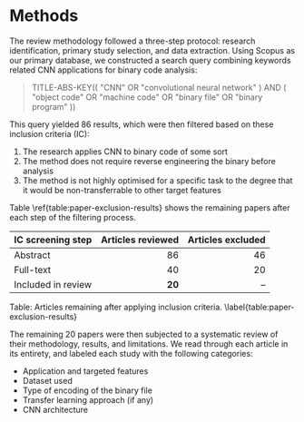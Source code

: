 # Methods

The review methodology followed a three-step protocol: research identification, primary study selection, and data extraction. Using Scopus as our primary database, we constructed a search query combining keywords related CNN applications for binary code analysis:

> TITLE-ABS-KEY(( "CNN" OR "convolutional neural network" ) AND ( "object code" OR "machine code" OR "binary file" OR "binary program" ))

This query yielded 86 results, which were then filtered based on these inclusion criteria (IC):

1. The research applies CNN to binary code of some sort
2. The method does not require reverse engineering the binary before analysis
3. The method is not highly optimised for a specific task to the degree that it would be non-transferrable to other target features

Table \ref{table:paper-exclusion-results} shows the remaining papers after each step of the filtering process.

| IC screening step  | Articles reviewed | Articles excluded |
| ------------------ | ----------------: | ----------------: |
| Abstract           |                86 |                46 |
| Full-text          |                40 |                20 |
| Included in review |            **20** |                 – |

Table: Articles remaining after applying inclusion criteria. \label{table:paper-exclusion-results}

The remaining 20 papers were then subjected to a systematic review of their methodology, results, and limitations. We read through each article in its entirety, and labeled each study with the following categories:

- Application and targeted features
- Dataset used
- Type of encoding of the binary file
- Transfer learning approach (if any)
- CNN architecture
